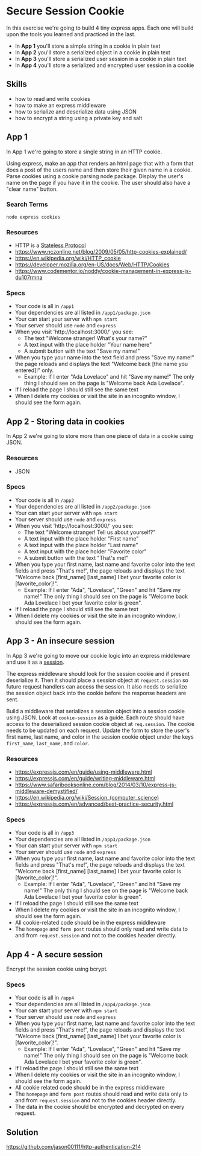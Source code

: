 # Secure Session Cookie

In this exercise we're going to build 4 tiny express apps. Each one will build
upon the tools you learned and practiced in the last.

- In __App 1__ you'll store a simple string in a cookie in plain text
- In __App 2__ you'll store a serialized object in a cookie in plain text
- In __App 3__ you'll store a serialized user session in a cookie in plain text
- In __App 4__ you'll store a serialized and encrypted user session in a cookie

## Skills

- how to read and write cookies
- how to make an express middleware
- how to serialize and deserialize data using JSON
- how to encrypt a string using a private key and salt

## App 1

In App 1 we're going to store a single string in an HTTP cookie.

Using express, make an app that renders an html page that with a form that does
a post of the users name and then store their given name in a cookie. Parse
cookies using a cookie parsing node package. Display the user's name on the
page if you have it in the cookie. The user should also have a "clear name" button.


### Search Terms

```
node express cookies
```

### Resources

- HTTP is a [Stateless Protocol](https://en.wikipedia.org/wiki/Stateless_protocol)
- https://www.nczonline.net/blog/2009/05/05/http-cookies-explained/
- https://en.wikipedia.org/wiki/HTTP_cookie
- https://developer.mozilla.org/en-US/docs/Web/HTTP/Cookies
- https://www.codementor.io/noddy/cookie-management-in-express-js-du107rmna


### Specs

- Your code is all in `/app1`
- Your dependencies are all listed in `/app1/package.json`
- Your can start your server with `npm start`
- Your server should use `node` and `express`
- When you visit 'http://localhost:3000/' you see:
  - The text "Welcome stranger! What's your name?"
  - A text input with the place holder "Your name here"
  - A submit button with the text "Save my name!"
- When you type your name into the text field and press "Save my name!" the page reloads and displays the text "Welcome back [the name you entered]!" only.
  - Example: If I enter "Ada Lovelace" and hit "Save my name!" The only thing I should see on the page is "Welcome back Ada Lovelace".
- If I reload the page I should still see the same text
- When I delete my cookies or visit the site in an incognito window, I should see the form again.

## App 2 - Storing data in cookies

In App 2 we're going to store more than one piece of data in a cookie using JSON.

### Resources

- JSON

### Specs

- Your code is all in `/app2`
- Your dependencies are all listed in `/app2/package.json`
- Your can start your server with `npm start`
- Your server should use `node` and `express`
- When you visit 'http://localhost:3000/' you see:
  - The text "Welcome stranger! Tell us about yourself?"
  - A text input with the place holder "First name"
  - A text input with the place holder "Last name"
  - A text input with the place holder "Favorite color"
  - A submit button with the text "That's me!"
- When you type your first name, last name and favorite color into the text fields and press "That's me!", the page reloads and displays the text "Welcome back [first_name] [last_name] I bet your favorite color is [favorite_color]!".
  - Example: If I enter "Ada", "Lovelace", "Green" and hit "Save my name!" The only thing I should see on the page is "Welcome back Ada Lovelace I bet your favorite color is green".
- If I reload the page I should still see the same text
- When I delete my cookies or visit the site in an incognito window, I should see the form again.


## App 3 - An insecure session

In App 3 we're going to move our cookie logic into an express middleware and use it as a [session](https://en.wikipedia.org/wiki/Session_(computer_science)).

The express middleware should look for the session cookie and if present deserialize it. Then it should place a session object at `request.session` so future request handlers can access the session. It also needs to serialize the session object back into the cookie before the response headers are sent.

Build a middleware that serializes a session object into a session cookie using JSON. Look at `cookie-session` as a guide. Each route should have access to the deserialized session cookie object at `req.session`. The cookie needs to be updated on each request. Update the form to store the user's first name, last name, and color in the session cookie object under the keys `first_name`, `last_name`, and `color`.


### Resources

- https://expressjs.com/en/guide/using-middleware.html
- https://expressjs.com/en/guide/writing-middleware.html
- https://www.safaribooksonline.com/blog/2014/03/10/express-js-middleware-demystified/
- https://en.wikipedia.org/wiki/Session_(computer_science)
- https://expressjs.com/en/advanced/best-practice-security.html

### Specs

- Your code is all in `/app3`
- Your dependencies are all listed in `/app3/package.json`
- Your can start your server with `npm start`
- Your server should use `node` and `express`
- When you type your first name, last name and favorite color into the text fields and press "That's me!", the page reloads and displays the text "Welcome back [first_name] [last_name] I bet your favorite color is [favorite_color]!".
  - Example: If I enter "Ada", "Lovelace", "Green" and hit "Save my name!" The only thing I should see on the page is "Welcome back Ada Lovelace I bet your favorite color is green".
- If I reload the page I should still see the same text
- When I delete my cookies or visit the site in an incognito window, I should see the form again.
- All cookie-related code should be in the express middleware
- The `homepage` and `form post` routes should only read and write data to and from `request.session` and not to the cookies header directly.


## App 4 - A secure session

Encrypt the session cookie using bcrypt.



### Specs

- Your code is all in `/app4`
- Your dependencies are all listed in `/app4/package.json`
- Your can start your server with `npm start`
- Your server should use `node` and `express`
- When you type your first name, last name and favorite color into the text fields and press "That's me!", the page reloads and displays the text "Welcome back [first_name] [last_name] I bet your favorite color is [favorite_color]!".
  - Example: If I enter "Ada", "Lovelace", "Green" and hit "Save my name!" The only thing I should see on the page is "Welcome back Ada Lovelace I bet your favorite color is green".
- If I reload the page I should still see the same text
- When I delete my cookies or visit the site in an incognito window, I should see the form again.
- All cookie related code should be in the express middleware
- The `homepage` and `form post` routes should read and write data only to and from `request.session` and not to the cookies header directly.
- The data in the cookie should be encrypted and decrypted on every request.



## Solution

https://github.com/jason00111/http-authentication-214
